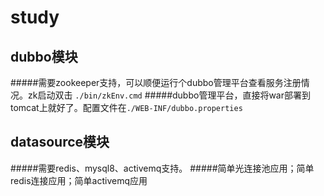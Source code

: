 # study

## dubbo模块
#####需要zookeeper支持，可以顺便运行个dubbo管理平台查看服务注册情况。zk启动双击 `./bin/zkEnv.cmd`
#####dubbo管理平台，直接将war部署到tomcat上就好了。配置文件在`./WEB-INF/dubbo.properties`

## datasource模块
#####需要redis、mysql8、activemq支持。
#####简单光连接池应用；简单redis连接应用；简单activemq应用